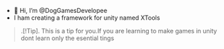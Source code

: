 - 👋 Hi, I’m @DogGamesDevelopee
- I ham creating a framework for unity named XTools
> .[!Tip].
> This is a tip for you.If you are learning to make games in unity
> dont learn only the esential tings
